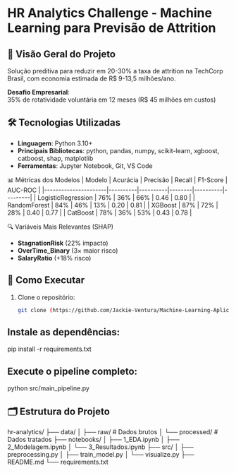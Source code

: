 
# HR Analytics Challenge - Machine Learning para Previsão de Attrition

## 📌 Visão Geral do Projeto
Solução preditiva para reduzir em 20-30% a taxa de attrition na TechCorp Brasil, com economia estimada de R$ 9-13,5 milhões/ano.

**Desafio Empresarial**:  
35% de rotatividade voluntária em 12 meses (R$ 45 milhões em custos)

## 🛠️ Tecnologias Utilizadas
- **Linguagem**: Python 3.10+
- **Principais Bibliotecas**: python, pandas, numpy, scikit-learn, xgboost, catboost, shap, matplotlib
- **Ferramentas**: Jupyter Notebook, Git, VS Code

📊 Métricas dos Modelos
| Modelo               | Acurácia | Precisão | Recall | F1-Score | AUC-ROC |
|----------------------|----------|----------|--------|----------|---------|
| LogisticRegression   | 76%      | 36%      | 66%    | 0.46     | 0.80    |
| RandomForest         | 84%      | 46%      | 13%    | 0.20     | 0.81    |
| XGBoost              | 87%      | 72%      | 28%    | 0.40     | 0.77    |
| CatBoost             | 78%      | 36%      | 53%    | 0.43     | 0.78    |

🔍 Variáveis Mais Relevantes (SHAP)
- **StagnationRisk** (22% impacto)
- **OverTime_Binary** (3× maior risco)
- **SalaryRatio** (+18% risco)
  
## 🚀 Como Executar

1. Clone o repositório:
   ```bash
   git clone (https://github.com/Jackie-Ventura/Machine-Learning-Aplicado-HR-Analytics-Challenge.git)

## Instale as dependências:
pip install -r requirements.txt

## Execute o pipeline completo:
python src/main_pipeline.py

## 🗂️ Estrutura do Projeto
hr-analytics/
├── data/
│   ├── raw/            # Dados brutos
│   └── processed/      # Dados tratados
├── notebooks/
│   ├── 1_EDA.ipynb
│   ├── 2_Modelagem.ipynb
│   └── 3_Resultados.ipynb
├── src/
│   ├── preprocessing.py
│   ├── train_model.py
│   └── visualize.py
├── README.md
└── requirements.txt

